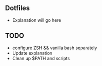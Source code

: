 ## Dotfiles
- Explanation will go here

## TODO
- configure ZSH && vanilla bash separately
- Update explanation
- Clean up $PATH and scripts
